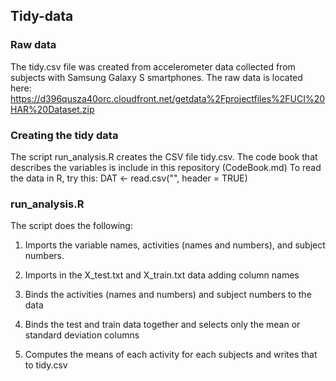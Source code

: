 ## Tidy-data

### Raw data
The tidy.csv file was created from accelerometer data collected from subjects with Samsung Galaxy S smartphones.
The raw data is located here:
   https://d396qusza40orc.cloudfront.net/getdata%2Fprojectfiles%2FUCI%20HAR%20Dataset.zip 

### Creating the tidy data
The script run_analysis.R creates the CSV file tidy.csv.
The code book that describes the variables is include in this repository (CodeBook.md)
To read the data in R, try this: 
   DAT <- read.csv("", header = TRUE)

### run_analysis.R
The script does the following:
1. Imports the variable names, activities (names and numbers), and subject numbers.
2. Imports in the X_test.txt and X_train.txt data adding column names
3. Binds the activities (names and numbers) and subject numbers to the data
4. Binds the test and train data together and selects only the mean or standard deviation columns

5. Computes the means of each activity for each subjects and writes that to tidy.csv
